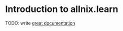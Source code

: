 # Introduction to allnix.learn

TODO: write [great documentation](http://jacobian.org/writing/what-to-write/)
